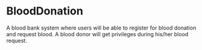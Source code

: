 # BloodDonation
A blood bank system where users will be able to register for blood donation and request blood. A blood
donor will get privileges during his/her blood request.
